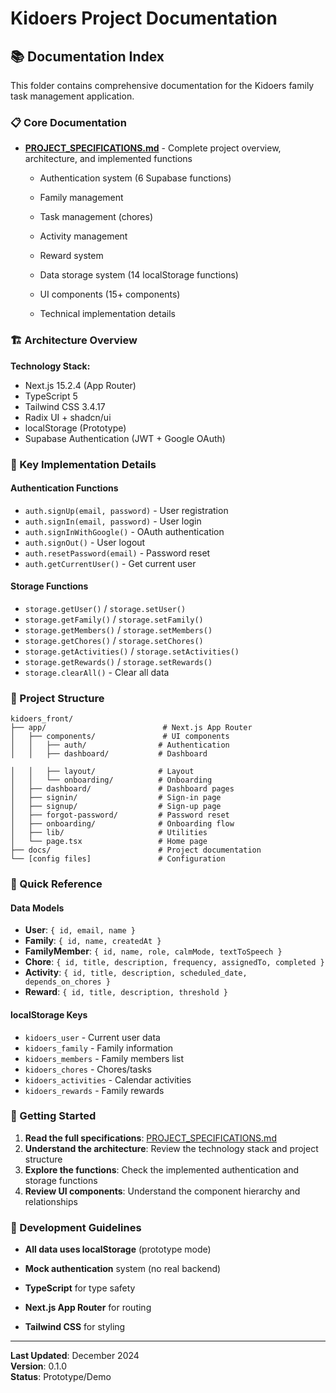 # Kidoers Project Documentation

## 📚 Documentation Index

This folder contains comprehensive documentation for the Kidoers family task management application.

### 📋 Core Documentation

- **[PROJECT_SPECIFICATIONS.md](./PROJECT_SPECIFICATIONS.md)** - Complete project overview, architecture, and implemented functions
  - Authentication system (6 Supabase functions)
  - Family management
  - Task management (chores)
  - Activity management
  - Reward system
  
  - Data storage system (14 localStorage functions)
  - UI components (15+ components)
  - Technical implementation details

### 🏗️ Architecture Overview

**Technology Stack:**
- Next.js 15.2.4 (App Router)
- TypeScript 5
- Tailwind CSS 3.4.17
- Radix UI + shadcn/ui
- localStorage (Prototype)
- Supabase Authentication (JWT + Google OAuth)

### 🔧 Key Implementation Details

#### Authentication Functions
- `auth.signUp(email, password)` - User registration
- `auth.signIn(email, password)` - User login
- `auth.signInWithGoogle()` - OAuth authentication
- `auth.signOut()` - User logout
- `auth.resetPassword(email)` - Password reset
- `auth.getCurrentUser()` - Get current user

#### Storage Functions
- `storage.getUser()` / `storage.setUser()`
- `storage.getFamily()` / `storage.setFamily()`
- `storage.getMembers()` / `storage.setMembers()`
- `storage.getChores()` / `storage.setChores()`
- `storage.getActivities()` / `storage.setActivities()`
- `storage.getRewards()` / `storage.setRewards()`
- `storage.clearAll()` - Clear all data



### 📁 Project Structure

```
kidoers_front/
├── app/                          # Next.js App Router
│   ├── components/               # UI components
│   │   ├── auth/                # Authentication
│   │   ├── dashboard/           # Dashboard

│   │   ├── layout/              # Layout
│   │   └── onboarding/          # Onboarding
│   ├── dashboard/               # Dashboard pages
│   ├── signin/                  # Sign-in page
│   ├── signup/                  # Sign-up page
│   ├── forgot-password/         # Password reset
│   ├── onboarding/              # Onboarding flow
│   ├── lib/                     # Utilities
│   └── page.tsx                 # Home page
├── docs/                        # Project documentation
└── [config files]               # Configuration
```

### 🎯 Quick Reference

#### Data Models
- **User**: `{ id, email, name }`
- **Family**: `{ id, name, createdAt }`
- **FamilyMember**: `{ id, name, role, calmMode, textToSpeech }`
- **Chore**: `{ id, title, description, frequency, assignedTo, completed }`
- **Activity**: `{ id, title, description, scheduled_date, depends_on_chores }`
- **Reward**: `{ id, title, description, threshold }`

#### localStorage Keys
- `kidoers_user` - Current user data
- `kidoers_family` - Family information
- `kidoers_members` - Family members list
- `kidoers_chores` - Chores/tasks
- `kidoers_activities` - Calendar activities
- `kidoers_rewards` - Family rewards

### 🚀 Getting Started

1. **Read the full specifications**: [PROJECT_SPECIFICATIONS.md](./PROJECT_SPECIFICATIONS.md)
2. **Understand the architecture**: Review the technology stack and project structure
3. **Explore the functions**: Check the implemented authentication and storage functions
4. **Review UI components**: Understand the component hierarchy and relationships

### 📝 Development Guidelines

- **All data uses localStorage** (prototype mode)
- **Mock authentication** system (no real backend)

- **TypeScript** for type safety
- **Next.js App Router** for routing
- **Tailwind CSS** for styling

---

**Last Updated**: December 2024  
**Version**: 0.1.0  
**Status**: Prototype/Demo 